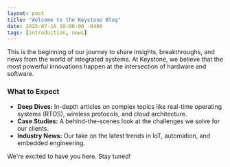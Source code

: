 ```yaml
---
layout: post
title: "Welcome to the Keystone Blog"
date: 2025-07-16 10:00:00 -0400
tags: [introduction, news]
---
```

This is the beginning of our journey to share insights, breakthroughs, and news from the world of integrated systems. At Keystone, we believe that the most powerful innovations happen at the intersection of hardware and software.

### What to Expect
*   **Deep Dives:** In-depth articles on complex topics like real-time operating systems (RTOS), wireless protocols, and cloud architecture.
*   **Case Studies:** A behind-the-scenes look at the challenges we solve for our clients.
*   **Industry News:** Our take on the latest trends in IoT, automation, and embedded engineering.

We're excited to have you here. Stay tuned!
